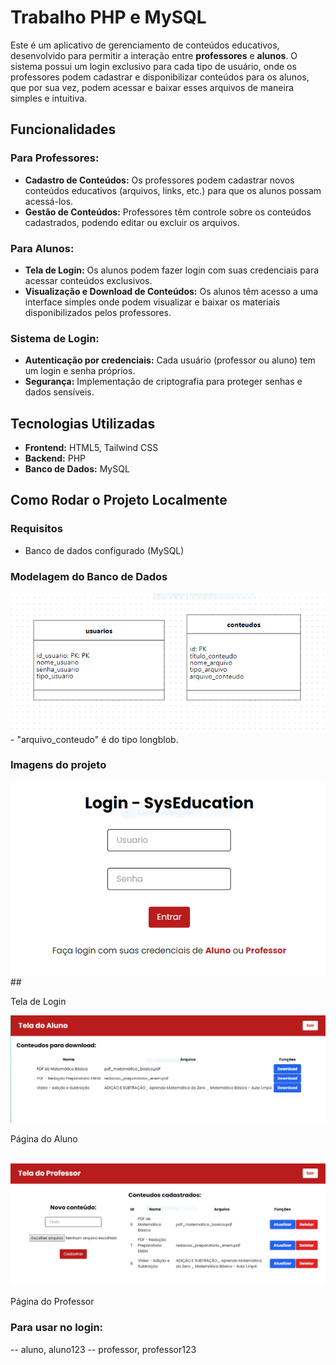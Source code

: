 # Trabalho PHP e MySQL 

Este é um aplicativo de gerenciamento de conteúdos educativos, desenvolvido para permitir a interação entre **professores** e **alunos**. O sistema possui um login exclusivo para cada tipo de usuário, onde os professores podem cadastrar e disponibilizar conteúdos para os alunos, que por sua vez, podem acessar e baixar esses arquivos de maneira simples e intuitiva.

## Funcionalidades

### Para Professores:
- **Cadastro de Conteúdos:** Os professores podem cadastrar novos conteúdos educativos (arquivos, links, etc.) para que os alunos possam acessá-los.
- **Gestão de Conteúdos:** Professores têm controle sobre os conteúdos cadastrados, podendo editar ou excluir os arquivos.
  
### Para Alunos:
- **Tela de Login:** Os alunos podem fazer login com suas credenciais para acessar conteúdos exclusivos.
- **Visualização e Download de Conteúdos:** Os alunos têm acesso a uma interface simples onde podem visualizar e baixar os materiais disponibilizados pelos professores.

### Sistema de Login:
- **Autenticação por credenciais:** Cada usuário (professor ou aluno) tem um login e senha próprios.
- **Segurança:** Implementação de criptografia para proteger senhas e dados sensíveis.

## Tecnologias Utilizadas

- **Frontend:** HTML5, Tailwind CSS
- **Backend:** PHP
- **Banco de Dados:** MySQL

## Como Rodar o Projeto Localmente

### Requisitos
- Banco de dados configurado (MySQL)

### Modelagem do Banco de Dados

<img src="modelagem.PNG"/>
- "arquivo_conteudo" é do tipo longblob.

### Imagens do projeto
<img src="login.PNG"/>
##<p>Tela de Login</p>
<img src="aluno.PNG"/>
<p>Página do Aluno</p>
<br>
<img src="professor.PNG"/>
<p>Página do Professor</p>

### Para usar no login:
-- aluno, aluno123
-- professor, professor123
